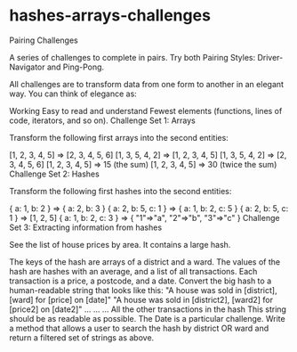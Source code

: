 # hashes-arrays-challenges

Pairing Challenges

A series of challenges to complete in pairs. Try both Pairing Styles: Driver-Navigator and Ping-Pong.

All challenges are to transform data from one form to another in an elegant way. You can think of elegance as:

Working
Easy to read and understand
Fewest elements (functions, lines of code, iterators, and so on).
Challenge Set 1: Arrays

Transform the following first arrays into the second entities:

[1, 2, 3, 4, 5] => [2, 3, 4, 5, 6]
[1, 3, 5, 4, 2] => [1, 2, 3, 4, 5]
[1, 3, 5, 4, 2] => [2, 3, 4, 5, 6]
[1, 2, 3, 4, 5] => 15 (the sum)
[1, 2, 3, 4, 5] => 30 (twice the sum)
Challenge Set 2: Hashes

Transform the following first hashes into the second entities:

{ a: 1, b: 2 } => { a: 2, b: 3 }
{ a: 2, b: 5, c: 1 } => { a: 1, b: 2, c: 5 }
{ a: 2, b: 5, c: 1 } => [1, 2, 5]
{ a: 1, b: 2, c: 3 } => { "1"=>"a", "2"=>"b", "3"=>"c" }
Challenge Set 3: Extracting information from hashes

See the list of house prices by area. It contains a large hash.

The keys of the hash are arrays of a district and a ward.
The values of the hash are hashes with an average, and a list of all transactions.
Each transaction is a price, a postcode, and a date.
Convert the big hash to a human-readable string that looks like this:
"A house was sold in [district], [ward] for [price] on [date]"
"A house was sold in [district2], [ward2] for [price2] on [date2]"
...
...
... All the other transactions in the hash
This string should be as readable as possible. The Date is a particular challenge.
Write a method that allows a user to search the hash by district OR ward and return a filtered set of strings as above.
